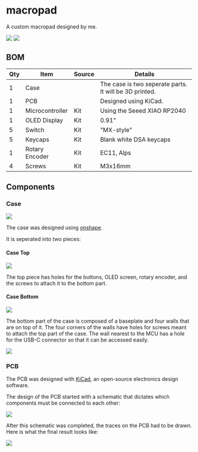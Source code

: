 # macropad

A custom macropad designed by me.

![](./images/render1.png)
![](./images/exploded.png)

## BOM

| Qty | Item            | Source | Details                                                |
| --- | --------------- | ------ | ------------------------------------------------------ |
| 1   | Case            |        | The case is two seperate parts. It will be 3D printed. |
| 1   | PCB             |        | Designed using KiCad.                                  |
| 1   | Microcontroller | Kit    | Using the Seeed XIAO RP2040                            |
| 1   | OLED Display    | Kit    | 0.91"                                                  |
| 5   | Switch          | Kit    | "MX-style"                                             |
| 5   | Keycaps         | Kit    | Blank white DSA keycaps                                |
| 1   | Rotary Encoder  | Kit    | EC11, Alps                                             |
| 4   | Screws          | Kit    | M3x16mm                                                |



## Components

### Case

![](./images/cad-case.png)

The case was designed using [onshape](https://onshape.com/).

It is seperated into two pieces: 

#### Case Top

![](./images/cad-case-top.png)

The top piece has holes for the buttons, OLED screen, rotary encoder, and the screws to attach it to the bottom part.

#### Case Bottom

![](./images/cad-case-bottom.png)

The bottom part of the case is composed of a baseplate and four walls that are on top of it. The four corners of the walls have holes for screws meant to attach the top part of the case. The wall nearest to the MCU has a hole for the USB-C connector so that it can be accessed easily.

![](./images/render3.png)

### PCB

The PCB was designed with [KiCad](https://www.kicad.org/), an open-source electronics design software. 

The design of the PCB started with a schematic that dictates which components must be connected to each other:

![](./images/schematic.png)

After this schematic was completed, the traces on the PCB had to be drawn. Here is what the final result looks like:

![](./images/pcb.png)
